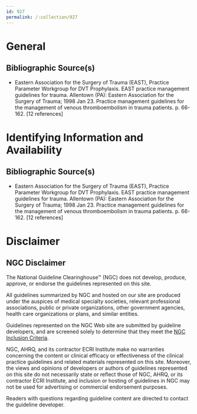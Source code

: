 ```yaml
---
id: 927
permalink: /:collection/927
---
```


# General

## Bibliographic Source(s)

- Eastern Association for the Surgery of Trauma (EAST), Practice Parameter Workgroup for DVT Prophylaxis. EAST practice management guidelines for trauma. Allentown (PA): Eastern Association for the Surgery of Trauma; 1998 Jan 23. Practice management guidelines for the management of venous thromboembolism in trauma patients. p. 66-162. [12 references]

# Identifying Information and Availability

## Bibliographic Source(s)

- Eastern Association for the Surgery of Trauma (EAST), Practice Parameter Workgroup for DVT Prophylaxis. EAST practice management guidelines for trauma. Allentown (PA): Eastern Association for the Surgery of Trauma; 1998 Jan 23. Practice management guidelines for the management of venous thromboembolism in trauma patients. p. 66-162. [12 references]

# Disclaimer

## NGC Disclaimer

The National Guideline Clearinghouse™ (NGC) does not develop, produce, approve, or endorse the guidelines represented on this site.

All guidelines summarized by NGC and hosted on our site are produced under the auspices of medical specialty societies, relevant professional associations, public or private organizations, other government agencies, health care organizations or plans, and similar entities.

Guidelines represented on the NGC Web site are submitted by guideline developers, and are screened solely to determine that they meet the [NGC Inclusion Criteria](/help-and-about/summaries/inclusion-criteria).

NGC, AHRQ, and its contractor ECRI Institute make no warranties concerning the content or clinical efficacy or effectiveness of the clinical practice guidelines and related materials represented on this site. Moreover, the views and opinions of developers or authors of guidelines represented on this site do not necessarily state or reflect those of NGC, AHRQ, or its contractor ECRI Institute, and inclusion or hosting of guidelines in NGC may not be used for advertising or commercial endorsement purposes.

Readers with questions regarding guideline content are directed to contact the guideline developer.


